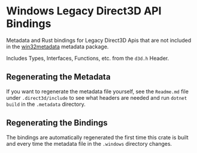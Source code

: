 # Windows Legacy Direct3D API Bindings

Metadata and Rust bindings for Legacy Direct3D Apis that are not included in the [win32metadata](https://github.com/microsoft/win32metadata) metadata package.

Includes Types, Interfaces, Functions, etc. from the `d3d.h` Header. 

## Regenerating the Metadata

If you want to regenerate the metadata file yourself, see the `Readme.md` file under `.direct3d/include` to see what headers are needed and run `dotnet build` in the `.metadata` directory.

## Regenerating the Bindings

The bindings are automatically regenerated the first time this crate is built and every time the metadata file in the `.windows` directory changes.